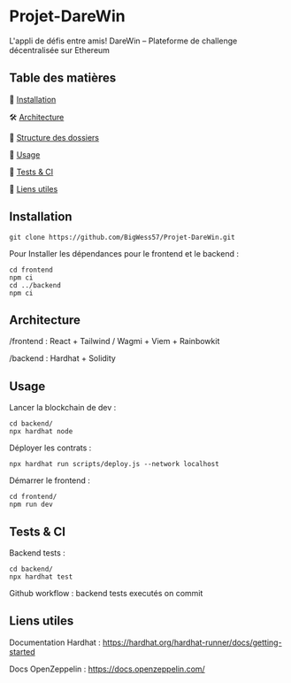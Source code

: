 # Projet-DareWin

L'appli de défis entre amis!
DareWin – Plateforme de challenge décentralisée sur Ethereum

## Table des matières
🚀 [Installation](#installation)

🛠 [Architecture](#architecture)

📂 [Structure des dossiers](#structure-des-dossiers)

📖 [Usage](#usage)

🧪 [Tests & CI](#tests-&-ci)

🔗 [Liens utiles](#liens-utiles)

## Installation
```
git clone https://github.com/BigWess57/Projet-DareWin.git
```

Pour Installer les dépendances pour le frontend et le backend :
```
cd frontend
npm ci
cd ../backend
npm ci
```

## Architecture
/frontend : React + Tailwind / Wagmi + Viem + Rainbowkit

/backend : Hardhat + Solidity

## Usage
Lancer la blockchain de dev :
```
cd backend/
npx hardhat node
```
Déployer les contrats :
```
npx hardhat run scripts/deploy.js --network localhost
```
Démarrer le frontend :
```
cd frontend/
npm run dev
```
## Tests & CI
Backend tests : 
```
cd backend/ 
npx hardhat test
```

Github workflow : backend tests executés on commit

## Liens utiles
Documentation Hardhat : https://hardhat.org/hardhat-runner/docs/getting-started

Docs OpenZeppelin : https://docs.openzeppelin.com/

